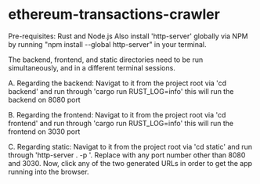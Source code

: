 # ethereum-transactions-crawler

Pre-requisites: Rust and Node.js
Also install 'http-server' globally via NPM by running "npm install --global http-server" in your terminal.

The backend, frontend, and static directories need to be run simultaneously, and in a different terminal sessions.

A. Regarding the backend:
Navigat to it from the project root via 'cd backend' and run through 'cargo run RUST_LOG=info'
this will run the backend on 8080 port

B. Regarding the frontend:
Navigat to it from the project root via 'cd frontend' and run through 'cargo run RUST_LOG=info'
this will run the frontend on 3030 port

C. Regarding static:
Navigat to it from the project root via 'cd static' and run through 'http-server . -p <port number>'. Replace <port number> with any port number other than 8080 and 3030.
Now, click any of the two generated URLs in order to get the app running into the browser.

